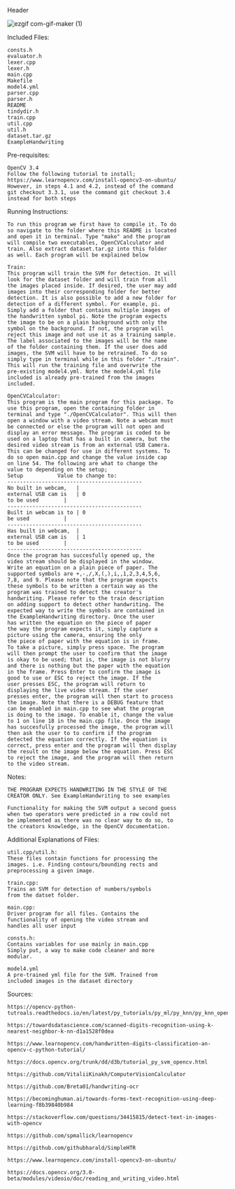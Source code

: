 Header


![ezgif com-gif-maker (1)](https://user-images.githubusercontent.com/43446567/55688118-6177f880-5932-11e9-8213-31059d8cdaa5.gif)

Included Files:

	consts.h
	evaluator.h
	lexer.cpp
	lexer.h
	main.cpp
	Makefile
	model4.yml
	parser.cpp
	parser.h
	README
	tindydir.h
	train.cpp
	util.cpp
	util.h
	dataset.tar.gz
	ExampleHandwriting
	
Pre-requisites:

	OpenCV 3.4
	Follow the following tutorial to install;
	https://www.learnopencv.com/install-opencv3-on-ubuntu/
	However, in steps 4.1 and 4.2, instead of the command
	git checkout 3.3.1, use the command git checkout 3.4
	instead for both steps
	

Running Instructions:

	To run this program we first have to compile it. To do
	so navigate to the folder where this README is located
	and open it in terminal. Type "make" and the program
	will compile two executables, OpenCVCalculator and 
	train. Also extract dataset.tar.gz into this folder 
	as well. Each program will be explained below

	Train:
	This program will train the SVM for detection. It will
	look for the dataset folder and will train from all
	the images placed inside. If desired, the user may add
	images into their corresponding folder for better 
	detection. It is also possible to add a new folder for
	detection of a different symbol. For example, pi. 
	Simply add a folder that contains multiple images of
	the handwritten symbol pi. Note the program expects 
	the image to be on a plain background with only the 
	symbol on the background. If not, the program will 
	reject this image and not use it as a training sample.
	The label associated to the images will be the name 
	of the folder containing them. If the user does add
	images, the SVM will have to be retrained. To do so
	simply type in terminal while in this folder "./train".
	This will run the training file and overwrite the 
	pre-existing model4.yml. Note the model4.yml file 
	included is already pre-trained from the images 
	included.

	OpenCVCalculator:
	This program is the main program for this package. To
	use this program, open the containing folder in 
	terminal and type "./OpenCVCalculator". This will then
	open a window with a video stream. Note a webcam must
	be connected or else the program will not open and
	display an error message. The program is coded to be
	used on a laptop that has a built in camera, but the
	desired video stream is from an external USB Camera.
	This can be changed for use in different systems. To
	do so open main.cpp and change the value inside cap
	on line 54. The following are what to change the
	value to depending on the setup;
	Setup     		Value to change to:
	-------------------------------------------
	No built in webcam,   |
	external USB cam is   | 0
	to be used	      |
	-------------------------------------------
	Built in webcam is to | 0
	be used		      |
	-------------------------------------------
	Has built in webcam,  |
	external USB cam is   | 1
	to be used	      |
	-------------------------------------------
	Once the program has succesfully opened up, the 
	video stream should be displayed in the window.
	Write an equation on a plain piece of paper. The
	supported symbols are +,-,/,X,(,),i,,1,2,3,4,5,6,
	7,8, and 9. Please note that the program expects
	these symbols to be written a certain way as the
	program was trained to detect the creator's 
	handwriting. Please refer to the train description
	on adding support to detect other handwriting. The
	expected way to write the symbols are contained in
	the ExampleHandwriting directory. Once the user
	has written the equation on the piece of paper
	the way the program expects it, simply capture a
	picture using the camera, ensuring the only
	the piece of paper with the equation is in frame.
	To take a picture, simply press space. The program
	will then prompt the user to confirm that the image
	is okay to be used; that is, the image is not blurry
	and there is nothing but the paper with the equation
	in the frame. Press Enter to confirm the image is 
	good to use or ESC to reject the image. If the
	user presses ESC, the program will return to
	displaying the live video stream. If the user 
	presses enter, the program will then start to process
	the image. Note that there is a DEBUG feature that
	can be enabled in main.cpp to see what the program
	is doing to the image. To enable it, change the value
	to 1 on line 18 in the main.cpp file. Once the image
	has succesfully processed the image, the program will
	then ask the user to to confirm if the program 
	detected the equation correctly. If the equation is
	correct, press enter and the program will then display
	the result on the image below the equation. Press ESC
	to reject the image, and the program will then return
	to the video stream.



Notes:

	THE PROGRAM EXPECTS HANDWRITING IN THE STYLE OF THE 
	CREATOR ONLY. See ExampleHandwriting to see examples

	Functionality for making the SVM output a second guess
	when two operators were predicted in a row could not
	be implemented as there was no clear way to do so, to
	the creators knowledge, in the OpenCV documentation.

Additional Explanations of Files:

	util.cpp/util.h:
	These files contain functions for processing the 
	images. i.e. Finding contours/bounding rects and
	preprocessing a given image.

	train.cpp:
	Trains an SVM for detection of numbers/symbols
	from the datset folder.

	main.cpp:
	Driver program for all files. Contains the 
	functionality of opening the video stream and
	handles all user input

	consts.h:
	Contains variables for use mainly in main.cpp
	Simply put, a way to make code cleaner and more
	modular.

	model4.yml
	A pre-trained yml file for the SVM. Trained from
	included images in the dataset directory



Sources:

	https://opencv-python-tutroals.readthedocs.io/en/latest/py_tutorials/py_ml/py_knn/py_knn_opencv/py_knn_opencv.html

	https://towardsdatascience.com/scanned-digits-recognition-using-k-nearest-neighbor-k-nn-d1a1528f0dea

	https://www.learnopencv.com/handwritten-digits-classification-an-opencv-c-python-tutorial/

	https://docs.opencv.org/trunk/dd/d3b/tutorial_py_svm_opencv.html

	https://github.com/VitaliiKinakh/ComputerVisionCalculator

	https://github.com/Breta01/handwriting-ocr

	https://becominghuman.ai/towards-forms-text-recognition-using-deep-learning-f8b39840b984

	https://stackoverflow.com/questions/34415815/detect-text-in-images-with-opencv

	https://github.com/spmallick/learnopencv

	https://github.com/githubharald/SimpleHTR

	https://www.learnopencv.com/install-opencv3-on-ubuntu/
	
	https://docs.opencv.org/3.0-beta/modules/videoio/doc/reading_and_writing_video.html
